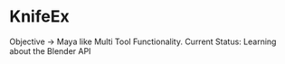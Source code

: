# KnifeEx
Objective -> Maya like Multi Tool Functionality.
Current Status: Learning about the Blender API

